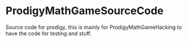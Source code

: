 # ProdigyMathGameSourceCode
Source code for prodigy, this is mainly for ProdigyMathGameHacking to have the code for testing and stuff.
